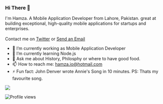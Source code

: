 ### Hi There 👋

I'm Hamza. A Mobile Application Developer from Lahore, Pakistan. great at building exceptional, high-quality mobile applications for startups and enterprises. 
     <br><br>Contact me on <a href="https://twitter.com/yohamxa">Twitter</a> or <a href="mailto:hamza.io@hotmail.com">Send an Email</a>
</p>

- 🔭 I’m currently working as Mobile Application Developer
- 🌱 I’m currently learning Node.js
- 💬 Ask me about History, Philosphy or where to have good food.
- 📫 How to reach me: hamza.io@hotmail.com
- ⚡ Fun fact: John Denver wrote Annie's Song in 10 minutes. PS: Thats my favourite song.

![](https://github-readme-stats.vercel.app/api/top-langs/?username=hmz9&hide=html)

![Profile views](https://komarev.com/ghpvc/?username=hmz9&color=blue)
